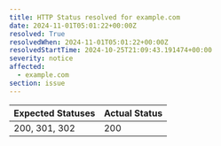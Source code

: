 ```yaml
---
title: HTTP Status resolved for example.com
date: 2024-11-01T05:01:22+00:00Z
resolved: True
resolvedWhen: 2024-11-01T05:01:22+00:00Z
resolvedStartTime: 2024-10-25T21:09:43.191474+00:00
severity: notice
affected:
  - example.com
section: issue
---
```


| Expected Statuses | Actual Status  |
|-------------------|----------------|
| 200, 301, 302 | 200 |
